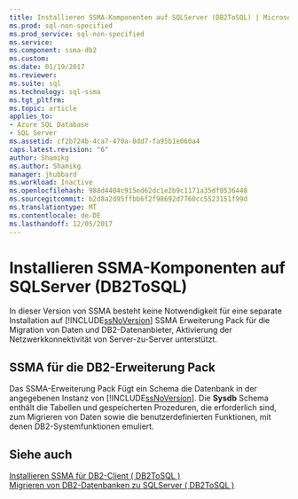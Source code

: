 ```yaml
---
title: Installieren SSMA-Komponenten auf SQLServer (DB2ToSQL) | Microsoft Docs
ms.prod: sql-non-specified
ms.prod_service: sql-non-specified
ms.service: 
ms.component: ssma-db2
ms.custom: 
ms.date: 01/19/2017
ms.reviewer: 
ms.suite: sql
ms.technology: sql-ssma
ms.tgt_pltfrm: 
ms.topic: article
applies_to:
- Azure SQL Database
- SQL Server
ms.assetid: cf2b724b-4ca7-470a-8dd7-fa95b1e060a4
caps.latest.revision: "6"
author: Shamikg
ms.author: Shamikg
manager: jhubbard
ms.workload: Inactive
ms.openlocfilehash: 988d4404c915ed62dc1e2b9c1171a35df0536448
ms.sourcegitcommit: b2d8a2d95ffbb6f2f98692d7760cc5523151f99d
ms.translationtype: MT
ms.contentlocale: de-DE
ms.lasthandoff: 12/05/2017
---
```

# <a name="installing-ssma-components-on-sql-server-db2tosql"></a>Installieren SSMA-Komponenten auf SQLServer (DB2ToSQL)
In dieser Version von SSMA besteht keine Notwendigkeit für eine separate Installation auf [!INCLUDE[ssNoVersion](../../includes/ssnoversion_md.md)] SSMA Erweiterung Pack für die Migration von Daten und DB2-Datenanbieter, Aktivierung der Netzwerkkonnektivität von Server-zu-Server unterstützt.  
  
## <a name="ssma-for-db2-extension-pack"></a>SSMA für die DB2-Erweiterung Pack  
Das SSMA-Erweiterung Pack Fügt ein Schema die Datenbank in der angegebenen Instanz von [!INCLUDE[ssNoVersion](../../includes/ssnoversion_md.md)]. Die **Sysdb** Schema enthält die Tabellen und gespeicherten Prozeduren, die erforderlich sind, zum Migrieren von Daten sowie die benutzerdefinierten Funktionen, mit denen DB2-Systemfunktionen emuliert.  
  
## <a name="see-also"></a>Siehe auch  
[Installieren SSMA für DB2-Client &#40; DB2ToSQL &#41;](../../ssma/db2/installing-ssma-for-db2-client-db2tosql.md)  
[Migrieren von DB2-Datenbanken zu SQLServer &#40; DB2ToSQL &#41;](../../ssma/db2/migrating-db2-databases-to-sql-server-db2tosql.md)  
  
